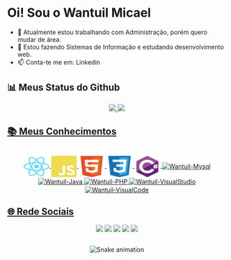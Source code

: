 <h1> Oi! Sou o Wantuil Micael </h1>

- 🔭 Atualmente estou trabalhando com Administração, porém quero mudar de área.
- 🌱 Estou fazendo Sistemas de Informação e estudando desenvolvimento web.
- 📫 Conta-te me em: Linkedin

  
## 📊 Meus Status do Github

<div align="center">
  
  <a href="https://github.com/WantuilMicael">
    
  <img height="300em" src="https://github-readme-stats.vercel.app/api?username=WantuilMicael&show_icons=true&theme=great-gatsby&include_all_commits=true&count_private=true&hide_border=true&hide_rank=true&bg_color=00000000"/>
  <img height="300em" src="https://github-readme-stats.vercel.app/api/top-langs/?username=WantuilMicael&layout=default&theme=great-gatsby&hide_border=true&hide_rank=true&bg_color=00000000&count_private=true&langs_count=20"/>
</div>

## 📚 Meus Conhecimentos
  
<div style="display: inline_block" align="center"><br>
  <img align="center" alt="Wantuil-React" height="50" width="60" src="https://raw.githubusercontent.com/devicons/devicon/master/icons/react/react-original.svg">
  <img align="center" alt="Wantuil-Js" height="50" width="60" src="https://raw.githubusercontent.com/devicons/devicon/master/icons/javascript/javascript-plain.svg">
  <img align="center" alt="Wantuil-HTML" height="50" width="60" src="https://raw.githubusercontent.com/devicons/devicon/master/icons/html5/html5-original.svg">
  <img align="center" alt="Wantuil-CSS" height="50" width="60" src="https://raw.githubusercontent.com/devicons/devicon/master/icons/css3/css3-original.svg">
  <img align="center" alt="Wantuil-Csharp" height="50" width="60" src="https://raw.githubusercontent.com/devicons/devicon/master/icons/csharp/csharp-original.svg">
  <img align="center" alt="Wantuil-Mysql" height="50" width="60" src="https://cdn.jsdelivr.net/gh/devicons/devicon/icons/mysql/mysql-original-wordmark.svg" />
  <img align="center" alt="Wantuil-Java" height="50" width="60" src="https://cdn.jsdelivr.net/gh/devicons/devicon/icons/java/java-original-wordmark.svg" />
  <img align="center" alt="Wantuil-PHP" height="50" width="60" src="https://cdn.jsdelivr.net/gh/devicons/devicon/icons/php/php-original.svg" />
  <img align="center" alt="Wantuil-VisualStudio" height="60" width="40" src="https://cdn.jsdelivr.net/gh/devicons/devicon/icons/visualstudio/visualstudio-plain.svg" />
  <img align="center" alt="Wantuil-VisualCode" height="60" width="40" src="https://cdn.jsdelivr.net/gh/devicons/devicon/icons/vscode/vscode-original-wordmark.svg" />
</div>

## 🌐 Rede Sociais
  
<div align="center"> 
  <a href="https://www.instagram.com/wantuil.micael" target="_blank"><img src="https://img.shields.io/badge/-Instagram-%23E4405F?style=for-the-badge&logo=instagram&logoColor=white" target="_blank"></a>  
  <a href="https://www.twitch.tv/wantuilmicael" target="_blank"><img src="https://img.shields.io/badge/Twitch-9146FF?style=for-the-badge&logo=twitch&logoColor=white" target="_blank"></a>  
 <a href="https://discord.gg/F2ktS8aEUU" target="_blank"><img src="https://img.shields.io/badge/Discord-7289DA?style=for-the-badge&logo=discord&logoColor=white" target="_blank"></a>  
 <a href = "mailto:wantuimicael@hotmail.com"><img src="https://img.shields.io/badge/Microsoft_Outlook-0078D4?style=for-the-badge&logo=microsoft-outlook&logoColor=white" target="_blank"></a> 
 <a href="https://www.linkedin.com/in/wantuil-alves-350b6b14a/" target="_blank"><img src="https://img.shields.io/badge/-LinkedIn-%230077B5?style=for-the-badge&logo=linkedin&logoColor=white" target="_blank"></a>

##
  
  ![Snake animation](https://github.com/WantuilMicael/WantuilMicael/blob/output/github-contribution-grid-snake.svg)
</div>

  
